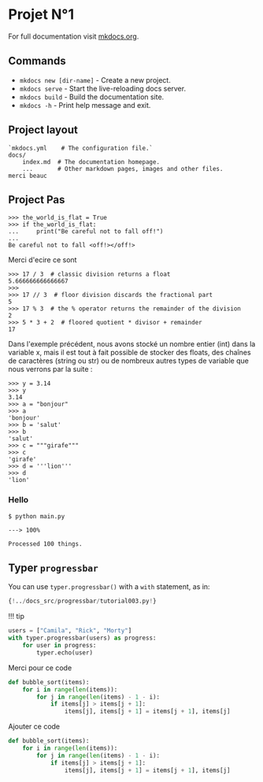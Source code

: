 # Projet N°1

For full documentation visit [mkdocs.org](https://www.mkdocs.org).

## Commands

* `mkdocs new [dir-name]` - Create a new project.
* `mkdocs serve` - Start the live-reloading docs server.
* `mkdocs build` - Build the documentation site.
* `mkdocs -h` - Print help message and exit.

## Project layout

    `mkdocs.yml    # The configuration file.`
    docs/
        index.md  # The documentation homepage.
        ...       # Other markdown pages, images and other files.
    merci beauc

## Project Pas
    >>> the_world_is_flat = True
    >>> if the_world_is_flat:
    ...     print("Be careful not to fall off!")
    ...
    Be careful not to fall <off!></off!>

Merci d'ecire ce sont

    >>> 17 / 3  # classic division returns a float
    5.666666666666667
    >>>
    >>> 17 // 3  # floor division discards the fractional part
    5
    >>> 17 % 3  # the % operator returns the remainder of the division
    2
    >>> 5 * 3 + 2  # floored quotient * divisor + remainder
    17

Dans l'exemple précédent, nous avons stocké un nombre entier (int) dans la variable x, mais il est tout à fait possible de stocker des floats, des chaînes de caractères (string ou str) ou de nombreux autres types de variable que nous verrons par la suite :

    >>> y = 3.14
    >>> y
    3.14
    >>> a = "bonjour"
    >>> a
    'bonjour'
    >>> b = 'salut'
    >>> b
    'salut'
    >>> c = """girafe"""
    >>> c
    'girafe'
    >>> d = '''lion'''
    >>> d
    'lion'

### Hello
```console
$ python main.py

---> 100%

Processed 100 things.
```

## Typer `progressbar`

You can use `typer.progressbar()` with a `with` statement, as in:

```Python hl_lines="8"
{!../docs_src/progressbar/tutorial003.py!}
```

!!! tip

```py linenums="1"
users = ["Camila", "Rick", "Morty"]
with typer.progressbar(users) as progress:
    for user in progress:
        typer.echo(user)
```

Merci pour ce code

``` py linenums="1"
def bubble_sort(items):
    for i in range(len(items)):
        for j in range(len(items) - 1 - i):
            if items[j] > items[j + 1]:
                items[j], items[j + 1] = items[j + 1], items[j]
```
Ajouter ce code

```py hl_lines="2 3"
def bubble_sort(items):
    for i in range(len(items)):
        for j in range(len(items) - 1 - i):
            if items[j] > items[j + 1]:
                items[j], items[j + 1] = items[j + 1], items[j]
```